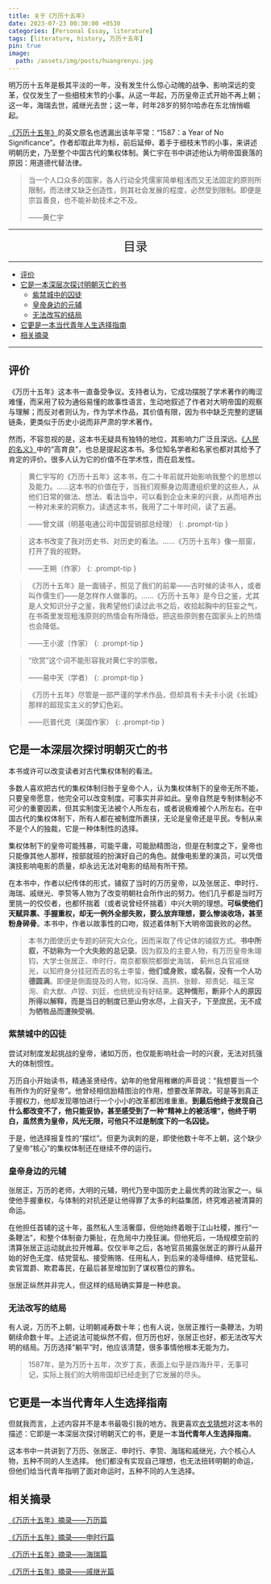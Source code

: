 ```yaml
---
title: 关于《万历十五年》
date: 2023-07-23 00:30:00 +0530
categories: [Personal Essay, literature]
tags: [literature, history, 万历十五年]
pin: true
image:
  path: /assets/img/posts/huangrenyu.jpg
---
```



明万历十五年是极其平淡的一年，没有发生什么惊心动魄的战争、影响深远的变革，仅仅发生了一些细枝末节的小事。从这一年起，万历皇帝正式开始不再上朝；这一年，海瑞去世，戚继光去世；这一年，时年28岁的努尔哈赤在东北悄悄崛起。

[《万历十五年》](https://baike.baidu.com/item/%E4%B8%87%E5%8E%86%E5%8D%81%E4%BA%94%E5%B9%B4/83205)的英文原名也透漏出该年平常：“1587：a Year of No Significance”。作者却取此年为标，前后延伸，着手于细枝末节的小事，来讲述明朝历史，乃至整个中国古代的集权体制。黄仁宇在书中讲述他认为明帝国衰落的原因：用道德代替法律。

> 当一个人口众多的国家，各人行动全凭儒家简单粗浅而又无法固定的原则所限制，而法律又缺乏创造性，则其社会发展的程度，必然受到限制。即便是宗旨善良，也不能补助技术之不及。
> 
>——黄仁宇


---
<center><font size='5'> 目录 </font></center>

---

<!-- TOC -->
  * [评价](#评价)
  * [它是一本深层次探讨明朝灭亡的书](#它是一本深层次探讨明朝灭亡的书)
    * [紫禁城中的囚徒](#紫禁城中的囚徒)
    * [皇帝身边的元辅](#皇帝身边的元辅)
    * [无法改写的结局](#无法改写的结局)
  * [它更是一本当代青年人生选择指南](#它更是一本当代青年人生选择指南)
  * [相关摘录](#相关摘录)
<!-- TOC -->

---


## 评价

《万历十五年》这本书一直备受争议。支持者认为，它成功摆脱了学术著作的晦涩难懂，而采用了较为通俗易懂的故事性语言，生动地叙述了作者对大明帝国的观察与理解；而反对者则认为，作为学术作品，其价值有限，因为书中缺乏完整的逻辑链条，更类似于历史小说而非严肃的学术著作。

然而，不容忽视的是，这本书无疑具有独特的地位，其影响力广泛且深远。[《人民的名义》](https://baike.baidu.com/item/%E4%BA%BA%E6%B0%91%E7%9A%84%E5%90%8D%E4%B9%89/17545218)中的“高育良”，也总是提起这本书。多位知名学者和名家也都对其给予了肯定的评价。很多人认为它的价值不在学术性，而在启发性。

>黄仁宇写的《万历十五年》这本书，在二十年前就开始影响我整个的思想以及能力。……这本书的价值在于，当我们观察身边周遭组织里的这些人，从他们日常的做法、想法、看法当中，可以看到企业未来的兴衰，从而培养出一种对未来的洞察力。读透这本书，我用了二十年时间，读了五遍。
>
>——曾文祺（明基电通公司中国营销部总经理）
{: .prompt-tip }

>这本书改变了我对历史书、对历史的看法。……《万历十五年》像一扇窗，打开了我的视野。
>
>——王朔（作家）
{: .prompt-tip }

>《万历十五年》是一面镜子，照见了我们的前辈——古时候的读书人，或者叫作儒生们——是怎样作人做事的。……《万历十五年》是今日之鉴，尤其是人文知识分子之鉴，我希望他们读过此书之后，收拾起胸中的狂妄之气，在书斋里发现粗浅原则的热情会有所降低，把这些原则套在国家头上的热情也会降低。
>
>——王小波（作家）
{: .prompt-tip }

> “欣赏”这个词不能形容我对黄仁宇的崇敬。
>
>——易中天（学者）
{: .prompt-tip }

>《万历十五年》尽管是一部严谨的学术作品，但却具有卡夫卡小说《长城》那样的超现实主义的梦幻色彩。
>
>——厄普代克（美国作家）
{: .prompt-tip }


## 它是一本深层次探讨明朝灭亡的书

本书或许可以改变读者对古代集权体制的看法。

多数人喜欢把古代的集权体制归咎于皇帝个人，认为集权体制下的皇帝无所不能，只要皇帝愿意，他完全可以改变制度。可事实并非如此。皇帝自然是专制体制必不可少的重要因素，但其实制度无法被个人所左右，或者说极难被个人所左右。在中国古代的集权体制下，所有人都在被制度所裹挟，无论是皇帝还是平民。专制从来不是个人的独裁，它是一种体制性的选择。

集权体制下的皇帝可能残暴，可能平庸，可能励精图治，但是在制度之下，皇帝也只能像其他人那样，按部就班的扮演好自己的角色。就像电影里的演员，可以凭借演技影响电影的质量，却永远无法对电影的结局有所干预。

在本书中，作者以纪传体的形式，铺叙了当时的万历皇帝，以及张居正、申时行、海瑞、戚继光、李贽等人物为了改变明朝社会所作出的努力。他们几乎都是当时万里挑一的佼佼者，也都怀揣着（或者说曾经怀揣着）中兴大明的理想。**可纵使他们天赋异禀、手握重权，却无一例外全部失败，要么放弃理想，要么惨淡收场，甚至粉身碎骨**。本书中，作者以故事性的口吻，叙述着体制下大明帝国衰败的必然。

>本书力图使历史专题的研究大众化，因而采取了传记体的铺叙方式。**书中所叙，不妨称为一个大失败的总记录**。因为叙及的主要人物，有万历皇帝朱翊钧，大学士张居正、申时行，南京都察院都御史海瑞，
蓟州总兵官戚继光，以知府身分挂冠而去的名士李蛰，**他们或身败，或名裂，没有一个人功德圆满**。即便是侧面提及的人物，如冯保、高拱、张鲸、郑贵妃、福王常洵、俞大猷、卢镗、刘廷，也统统没有好结果。**这种情形，断非个人的原因所得以解释，而是当日的制度已至山穷水尽，上自天子，下至庶民，无不成为牺牲品而遭殃受祸**。


### 紫禁城中的囚徒

尝试对制度发起挑战的皇帝，诸如万历，也仅能影响社会一时的兴衰，无法对抗强大的体制惯性。

万历自小开始读书，精通圣贤经传。幼年的他曾用稚嫩的声音说：“我想要当一个有所作为的好皇帝”。他曾经相信励精图治的作用，想要改革弊政。可是等到真正手握权力，他却发现哪怕进行一个小小的改革都困难重重。**到最后他终于发现自己什么都改变不了，他只能妥协，甚至感受到了一种“精神上的被活埋”，他终于明白，虽然贵为皇帝，风光无限，可他只不过是制度下的一名囚徒。**

于是，他选择报复性的“摆烂”。但更为讽刺的是，即使他数十年不上朝，这个缺少了皇帝“核心”的集权体制还在继续不停的运行。

### 皇帝身边的元辅

张居正，万历的老师，大明的元辅，明代乃至中国历史上最优秀的政治家之一。纵使他手握重权，与体制的对抗还是让他得罪了太多的利益集团，终究难逃被清算的命运。

在他担任首辅的这十年，虽然私人生活奢靡，但他始终着眼于江山社稷，推行“一条鞭法”，和整个体制奋力撕扯，在危局中力挽狂澜。但他死后，一场规模空前的清算张居正运动就此拉开帷幕。仅仅半年之后，各地官员揭露张居正的罪行从最开始的好色无度、结党营私、接受贿赂、任用私人，到后来的凌辱缙绅、结党营私、卖官鬻爵、欺君毒民，在最后甚至增加到了谋权篡位的罪名。 

张居正纵然并非完人，但这样的结局确实算是一种悲哀。


### 无法改写的结局

有人说，万历不上朝，让明朝减寿数十年；也有人说，张居正推行一条鞭法，为明朝续命数十年。上述说法可能纵然不假，但万历也好，张居正也好，都无法改写大明的结局。万历选择“躺平”时，他应该清楚，很多事情他根本无能为力。

>1587年，是为万历十五年，次岁丁亥，表面上似乎是四海升平，无事可记，实际上我们的大明帝国却已经走到了它发展的尽头。

## 它更是一本当代青年人生选择指南
但就我而言，上述内容并不是本书最吸引我的地方。我更喜欢[衣戈猜想](https://space.bilibili.com/170948267)对这本书的描述：它即是一本深层次探讨明朝灭亡的书，更是一本**当代青年人生选择指南**。

这本书中一共讲到了万历、张居正、申时行、李贽、海瑞和戚继光，六个核心人物，五种不同的人生选择。 他们都没有实现自己理想，也无法扭转明朝的命运，但他们给当代青年指明了面对命运时，五种不同的人生选择。


## 相关摘录

[《万历十五年》摘录——万历篇](/posts/万历十五年-摘录-万历篇/)

[《万历十五年》摘录——申时行篇](/posts/万历十五年-摘录-申时行篇/)

[《万历十五年》摘录——海瑞篇](/posts/万历十五年-摘录-海瑞篇/)

[《万历十五年》摘录——戚继光篇](/posts/万历十五年-摘录-戚继光篇/)


